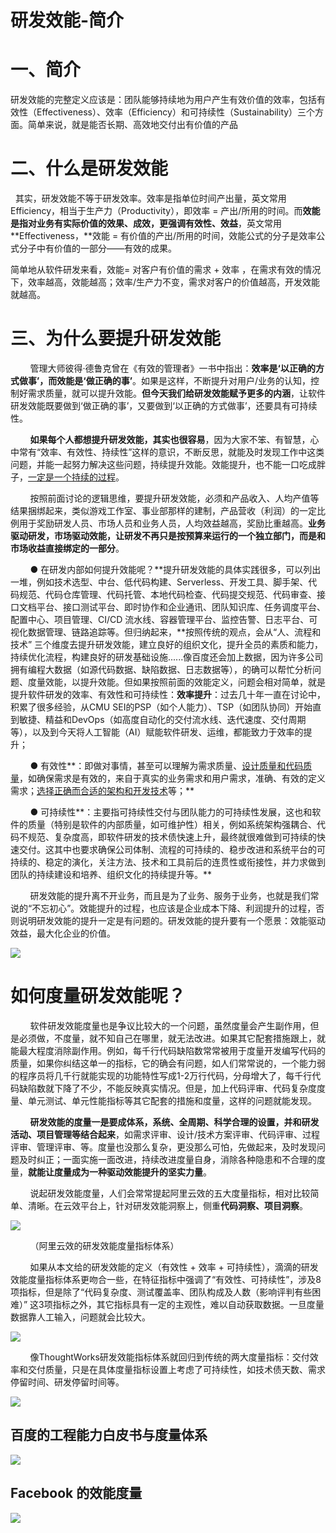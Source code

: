 # 研发效能-简介



# 一、简介

研发效能的完整定义应该是：团队能够持续地为用户产生有效价值的效率，包括有效性（Effectiveness）、效率（Efficiency）和可持续性（Sustainability）三个方面。简单来说，就是能否长期、高效地交付出有价值的产品

# 二、什么是研发效能

  其实，研发效能不等于研发效率。效率是指单位时间产出量，英文常用Efficiency，相当于生产力（Productivity），即效率 = 产出/所用的时间。而**效能是指对业务有实际价值的效果、成效，更强调有效性、效益**，英文常用**Effectiveness，**效能 = 有价值的产出/所用的时间，效能公式的分子是效率公式分子中有价值的一部分——有效的成果。

简单地从软件研发来看，效能= 对客户有价值的需求 + 效率 ，在需求有效的情况下，效率越高，效能越高；效率/生产力不变，需求对客户的价值越高，开发效能就越高。

# 三、为什么要提升研发效能

        管理大师彼得·德鲁克曾在《有效的管理者》一书中指出：**效率是‘以正确的方式做事’，而效能是‘做正确的事’**。如果是这样，不断提升对用户/业务的认知，控制好需求质量，就可以提升效能。**但今天我们给研发效能赋予更多的内涵**，让软件研发效能既要做到‘做正确的事’，又要做到‘以正确的方式做事’，还要具有可持续性。

        **如果每个人都想提升研发效能，其实也很容易**，因为大家不笨、有智慧，心中常有“效率、有效性、持续性”这样的意识，不断反思，就能及时发现工作中这类问题，并能一起努力解决这些问题，持续提升效能。效能提升，也不能一口吃成胖子，<u>一定是一个持续的过程</u>。

        按照前面讨论的逻辑思维，要提升研发效能，必须和产品收入、人均产值等结果捆绑起来，类似游戏工作室、事业部那样的建制，产品营收（利润）的一定比例用于奖励研发人员、市场人员和业务人员，人均效益越高，奖励比重越高。**业务驱动研发，市场驱动效能，让研发不再只是按预算来运行的一个独立部门，而是和市场收益直接绑定的一部分**。

        ● 在研发内部如何提升效能呢？**提升研发效能的具体实践很多，可以列出一堆，例如技术选型、中台、低代码构建、Serverless、开发工具、脚手架、代码规范、代码仓库管理、代码托管、本地代码检查、代码提交规范、代码审查、接口文档平台、接口测试平台、即时协作和企业通讯、团队知识库、任务调度平台、配置中心、项目管理、CI/CD 流水线、容器管理平台、监控告警、日志平台、可视化数据管理、链路追踪等。但归纳起来，**按照传统的观点，会从“人、流程和技术” 三个维度去提升研发效能，建立良好的组织文化，提升全员的素质和能力，持续优化流程，构建良好的研发基础设施......像百度还会加上数据，因为许多公司拥有编程大数据（如源代码数据、缺陷数据、日志数据等），的确可以帮忙分析问题、度量效能，以提升效能。但如果按照前面的效能定义，问题会相对简单，就是提升软件研发的效率、有效性和可持续性：**效率提升**：过去几十年一直在讨论中，积累了很多经验，从CMU SEI的PSP（如个人能力）、TSP（如团队协同）开始直到敏捷、精益和DevOps（如高度自动化的交付流水线、迭代速度、交付周期等），以及到今天将人工智能（AI）赋能软件研发、运维，都能致力于效率的提升；

        ● 有效性**：即做对事情，甚至可以理解为需求质量、<u>设计质量和代码质量</u>，如确保需求是有效的，来自于真实的业务需求和用户需求，准确、有效的定义需求；<u>选择正确而合适的架构和开发技术</u>等；**

        ● 可持续性**：主要指可持续性交付与团队能力的可持续性发展，这也和软件的质量（特别是软件的内部质量，如可维护性）相关，例如系统架构强耦合、代码不规范、复杂度高，即软件研发的技术债快速上升，最终就很难做到可持续的快速交付。这其中也要求确保公司体制、流程的可持续的、稳步改进和系统平台的可持续的、稳定的演化，关注方法、技术和工具前后的连贯性或衔接性，并力求做到团队的持续建设和培养、组织文化的持续提升等。**

        研发效能的提升离不开业务，而且是为了业务、服务于业务，也就是我们常说的“不忘初心”。效能提升的过程，也应该是企业成本下降、利润提升的过程，否则说明研发效能的提升一定是有问题的。研发效能的提升要有一个愿景：效能驱动效益，最大化企业的价值。

![](https://www.testwo.com/attachments/17128/1632756096152.jpg)

# 如何度量研发效能呢？

        软件研发效能度量也是争议比较大的一个问题，虽然度量会产生副作用，但是必须做，不度量，就不知自己在哪里，就无法改进。如果其它配套措施跟上，就能最大程度消除副作用。例如，每千行代码缺陷数常常被用于度量开发编写代码的质量，如果你纠结这单一的指标，它的确会有问题，如人们常常说的，一个能力弱的程序员将几千行就能实现的功能特性写成1-2万行代码，分母增大了，每千行代码缺陷数就下降了不少，不能反映真实情况。但是，加上代码评审、代码复杂度度量、单元测试、单元性能指标等其它配套的措施和度量，这样的问题就能发现。

        **研发效能的度量一是要成体系，系统、全周期、科学合理的设置，并和研发活动、项目管理等结合起来**，如需求评审、设计/技术方案评审、代码评审、过程评审、管理评审、等。度量也没那么复杂，更没那么可怕，先做起来，及时发现问题及时纠正；一面实施一面改进，持续改进度量自身，消除各种隐患和不合理的度量，**就能让度量成为一种驱动效能提升的坚实力量**。

        说起研发效能度量，人们会常常提起阿里云效的五大度量指标，相对比较简单、清晰。在云效平台上，针对研发效能洞察上，侧重**代码洞察、项目洞察**。

![](https://www.testwo.com/attachments/17128/1632756096800.jpg)

        （阿里云效的研发效能度量指标体系）

        如果从本文给的研发效能的定义（有效性 + 效率 + 可持续性），滴滴的研发效能度量指标体系更吻合一些，在特征指标中强调了“有效性、可持续性”，涉及8项指标，但是除了“代码复杂度、测试覆盖率、团队构成及人数（影响评判有些困难）” 这3项指标之外，其它指标具有一定的主观性，难以自动获取数据。一旦度量数据靠人工输入，问题就会比较大。

![](https://www.testwo.com/attachments/17128/1632756097196.jpg)

        像ThoughtWorks研发效能指标体系就回归到传统的两大度量指标：交付效率和交付质量，只是在具体度量指标设置上考虑了可持续性，如技术债天数、需求停留时间、研发停留时间等。

![](https://insights.thoughtworks.cn/wp-content/uploads/2021/05/Improve-companys-development-efficiency-6.jpeg)

## 百度的工程能力白皮书与度量体系

![](https://static001.geekbang.org/infoq/01/016c129c70af198b4c4d26d205e4dffb.png)

## Facebook 的效能度量

![](https://static001.geekbang.org/infoq/44/44b2cbc909ef884c1b84d7f4cc80f383.png)
